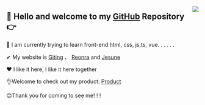 <img
     align="right"
     style="pointer-events:none;"
     src="https://github-readme-stats.vercel.app/api?username=reonra&show_icons=true&icon_color=E65A65&text_color=adbac7&bg_color=2d333b&hide_title=true&hide_border=true"
 />
## 👋 Hello and welcome to my  [GitHub](https://github.com/reonra?tab=repositories) Repository👉
 
🔭 I am currently trying to learn front-end html, css, js,ts, vue. . . . . .  

✔ My website is [Giting](https://www.giting.net) 、 [Reonra](https://www.reonra.com) and [Jesune](https://www.jesune.com)   

❤ I like it here, I like it here together  

👌Welcome to check out my product: [Product](https://cp.giting.net/)  

 😊Thank you for coming to see me! ! !  
<center>
</td></tr><table>
</font>


